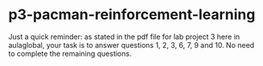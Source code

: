 # p3-pacman-reinforcement-learning
Just a quick reminder: as stated in the pdf file for lab project 3 here in aulaglobal, your task is to answer questions 1, 2, 3, 6, 7, 9 and 10. No need to complete the remaining questions.
